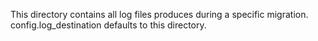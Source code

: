 This directory contains all log files produces during a specific migration. config.log_destination defaults to this directory.
